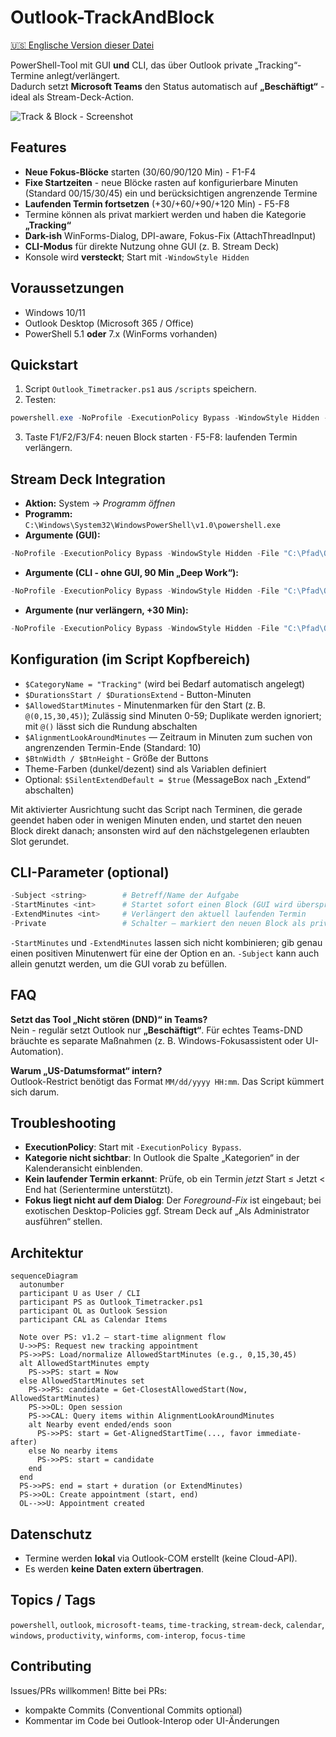 # Outlook-TrackAndBlock

[🇺🇸 Englische Version dieser Datei](/README.md)

PowerShell-Tool mit GUI **und** CLI, das über Outlook private „Tracking“-Termine anlegt/verlängert.  
Dadurch setzt **Microsoft Teams** den Status automatisch auf **„Beschäftigt“** - ideal als Stream-Deck-Action.

![Track & Block - Screenshot](../assets/screenshot.png)

## Features

- **Neue Fokus-Blöcke** starten (30/60/90/120 Min) - F1-F4
- **Fixe Startzeiten** - neue Blöcke rasten auf konfigurierbare Minuten (Standard 00/15/30/45) ein und berücksichtigen angrenzende Termine
- **Laufenden Termin fortsetzen** (+30/+60/+90/+120 Min) - F5-F8
- Termine können als privat markiert werden und haben die Kategorie **„Tracking“**
- **Dark-ish** WinForms-Dialog, DPI-aware, Fokus-Fix (AttachThreadInput)
- **CLI-Modus** für direkte Nutzung ohne GUI (z. B. Stream Deck)
- Konsole wird **versteckt**; Start mit `-WindowStyle Hidden`

## Voraussetzungen

- Windows 10/11
- Outlook Desktop (Microsoft 365 / Office)
- PowerShell 5.1 **oder** 7.x (WinForms vorhanden)

## Quickstart

1. Script `Outlook_Timetracker.ps1` aus `/scripts` speichern.
2. Testen:

~~~powershell
powershell.exe -NoProfile -ExecutionPolicy Bypass -WindowStyle Hidden -File "C:\Pfad\Outlook_Timetracker.ps1"
~~~

3. Taste F1/F2/F3/F4: neuen Block starten · F5-F8: laufenden Termin verlängern.

## Stream Deck Integration

- **Aktion:** System → *Programm öffnen*
- **Programm:** `C:\Windows\System32\WindowsPowerShell\v1.0\powershell.exe`
- **Argumente (GUI):**

~~~powershell
-NoProfile -ExecutionPolicy Bypass -WindowStyle Hidden -File "C:\Pfad\Outlook_Timetracker.ps1"
~~~

- **Argumente (CLI - ohne GUI, 90 Min „Deep Work“):**

~~~powershell
-NoProfile -ExecutionPolicy Bypass -WindowStyle Hidden -File "C:\Pfad\Outlook_Timetracker.ps1" -Subject 'Fokuszeit' -StartMinutes 90
~~~

- **Argumente (nur verlängern, +30 Min):**

~~~powershell
-NoProfile -ExecutionPolicy Bypass -WindowStyle Hidden -File "C:\Pfad\Outlook_Timetracker.ps1" -ExtendMinutes 30
~~~

## Konfiguration (im Script Kopfbereich)

- `$CategoryName = "Tracking"` (wird bei Bedarf automatisch angelegt)
- `$DurationsStart / $DurationsExtend` - Button-Minuten
- `$AllowedStartMinutes` - Minutenmarken für den Start (z. B. `@(0,15,30,45)`); Zulässig sind Minuten 0-59; Duplikate werden ignoriert; mit `@()` lässt sich die Rundung abschalten
- `$AlignmentLookAroundMinutes` — Zeitraum in Minuten zum suchen von angrenzenden Termin-Ende (Standard: 10)
- `$BtnWidth / $BtnHeight` - Größe der Buttons
- Theme-Farben (dunkel/dezent) sind als Variablen definiert
- Optional: `$SilentExtendDefault = $true` (MessageBox nach „Extend“ abschalten)

Mit aktivierter Ausrichtung sucht das Script nach Terminen, die gerade geendet haben oder in wenigen Minuten enden, und startet den neuen Block direkt danach; ansonsten wird auf den nächstgelegenen erlaubten Slot gerundet.

## CLI-Parameter (optional)

~~~powershell
-Subject <string>        # Betreff/Name der Aufgabe
-StartMinutes <int>      # Startet sofort einen Block (GUI wird übersprungen)
-ExtendMinutes <int>     # Verlängert den aktuell laufenden Termin
-Private                 # Schalter – markiert den neuen Block als privat (GUI wird vorab angehakt)
~~~

`-StartMinutes` und `-ExtendMinutes` lassen sich nicht kombinieren; gib genau einen positiven Minutenwert für eine der Option
en an. `-Subject` kann auch allein genutzt werden, um die GUI vorab zu befüllen.

## FAQ

**Setzt das Tool „Nicht stören (DND)“ in Teams?**  
Nein - regulär setzt Outlook nur **„Beschäftigt“**. Für echtes Teams-DND bräuchte es separate Maßnahmen (z. B. Windows-Fokusassistent oder UI-Automation).

**Warum „US-Datumsformat“ intern?**  
Outlook-Restrict benötigt das Format `MM/dd/yyyy HH:mm`. Das Script kümmert sich darum.

## Troubleshooting

- **ExecutionPolicy**: Start mit `-ExecutionPolicy Bypass`.
- **Kategorie nicht sichtbar**: In Outlook die Spalte „Kategorien“ in der Kalenderansicht einblenden.
- **Kein laufender Termin erkannt**: Prüfe, ob ein Termin *jetzt* Start ≤ Jetzt < End hat (Serientermine unterstützt).
- **Fokus liegt nicht auf dem Dialog**: Der *Foreground-Fix* ist eingebaut; bei exotischen Desktop-Policies ggf. Stream Deck auf „Als Administrator ausführen“ stellen.

## Architektur

```mermaid
sequenceDiagram
  autonumber
  participant U as User / CLI
  participant PS as Outlook_Timetracker.ps1
  participant OL as Outlook Session
  participant CAL as Calendar Items

  Note over PS: v1.2 — start-time alignment flow
  U->>PS: Request new tracking appointment
  PS->>PS: Load/normalize AllowedStartMinutes (e.g., 0,15,30,45)
  alt AllowedStartMinutes empty
    PS->>PS: start = Now
  else AllowedStartMinutes set
    PS->>PS: candidate = Get-ClosestAllowedStart(Now, AllowedStartMinutes)
    PS->>OL: Open session
    PS->>CAL: Query items within AlignmentLookAroundMinutes
    alt Nearby event ended/ends soon
      PS->>PS: start = Get-AlignedStartTime(..., favor immediate-after)
    else No nearby items
      PS->>PS: start = candidate
    end
  end
  PS->>PS: end = start + duration (or ExtendMinutes)
  PS->>OL: Create appointment (start, end)
  OL-->>U: Appointment created
```

## Datenschutz

- Termine werden **lokal** via Outlook-COM erstellt (keine Cloud-API).
- Es werden **keine Daten extern übertragen**.

## Topics / Tags

`powershell`, `outlook`, `microsoft-teams`, `time-tracking`, `stream-deck`, `calendar`, `windows`, `productivity`, `winforms`, `com-interop`, `focus-time`

## Contributing

Issues/PRs willkommen! Bitte bei PRs:

- kompakte Commits (Conventional Commits optional)
- Kommentar im Code bei Outlook-Interop oder UI-Änderungen
